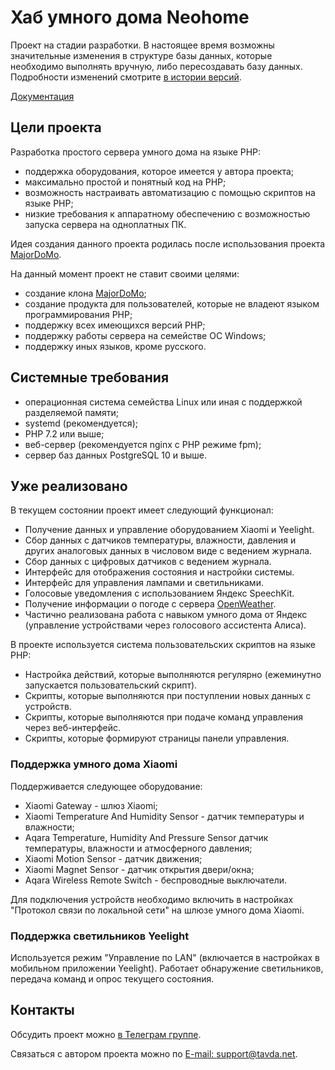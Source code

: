 # Хаб умного дома Neohome
Проект на стадии разработки. В настоящее время возможны значительные изменения в структуре базы данных, которые необходимо выполнять вручную, либо пересоздавать базу данных. Подробности изменений смотрите [в истории версий](HISTORY.md).

[Документация](docs/index.md)

## Цели проекта
Разработка простого сервера умного дома на языке PHP:
- поддержка оборудования, которое имеется у автора проекта;
- максимально простой и понятный код на PHP;
- возможность настраивать автоматизацию с помощью скриптов на языке PHP;
- низкие требования к аппаратному обеспечению с возможностью запуска сервера на одноплатных ПК.

Идея создания данного проекта родилась после использования проекта [MajorDoMo](https://github.com/sergejey/majordomo).

На данный момент проект не ставит своими целями:
- создание клона [MajorDoMo](https://github.com/sergejey/majordomo);
- создание продукта для пользователей, которые не владеют языком программирования PHP;
- поддержку всех имеющихся версий PHP;
- поддержку работы сервера на семействе ОС Windows;
- поддержку иных языков, кроме русского.

## Системные требования
- операционная система семейства Linux или иная с поддержкой разделяемой памяти;
- systemd (рекомендуется);
- PHP 7.2 или выше;
- веб-сервер (рекомендуется nginx с PHP режиме fpm);
- сервер баз данных PostgreSQL 10 и выше.

## Уже реализовано
В текущем состоянии проект имеет следующий функционал:
- Получение данных и управление оборудованием Xiaomi и Yeelight.
- Сбор данных с датчиков температуры, влажности, давления и других аналоговых данных в числовом виде с ведением журнала.
- Сбор данных с цифровых датчиков с ведением журнала.
- Интерфейс для отображения состояния и настройки системы.
- Интерфейс для управления лампами и светильниками.
- Голосовые уведомления с использованием Яндекс SpeechKit.
- Получение информации о погоде с сервера [OpenWeather](https://openweathermap.org).
- Частично реализована работа с навыком умного дома от Яндекс (управление устройствами через голосового ассистента Алиса).

В проекте используется система пользовательских скриптов на языке PHP:
- Настройка действий, которые выполняются регулярно (ежеминутно запускается пользовательский скрипт).
- Скрипты, которые выполняются при поступлении новых данных с устройств.
- Скрипты, которые выполняются при подаче команд управления через веб-интерфейс.
- Скрипты, которые формируют страницы панели управления.

### Поддержка умного дома Xiaomi
Поддерживается следующее оборудование:
- Xiaomi Gateway - шлюз Xiaomi;
- Xiaomi Temperature And Humidity Sensor - датчик температуры и влажности;
- Aqara Temperature, Humidity And Pressure Sensor датчик температуры, влажности и атмосферного давления;
- Xiaomi Motion Sensor - датчик движения;
- Xiaomi Magnet Sensor - датчик открытия двери/окна;
- Aqara Wireless Remote Switch - беспроводные выключатели.

Для подключения устройств необходимо включить в настройках "Протокол связи по локальной сети" на шлюзе умного дома Xiaomi.

### Поддержка светильников Yeelight
Используется режим "Управление по LAN" (включается в настройках в мобильном приложении Yeelight). Работает обнаружение светильников, передача команд и опрос текущего состояния.

## Контакты
Обсудить проект можно [в Телеграм группе](https://t.me/phpmd).

Связаться с автором проекта можно по [E-mail: support@tavda.net](mailto:support@tavda.net).